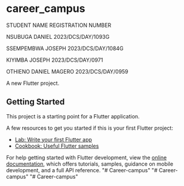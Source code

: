 # career_campus
STUDENT NAME
REGISTRATION NUMBER

NSUBUGA DANIEL
2023/DCS/DAY/1093G

SSEMPEMBWA JOSEPH
2023/DCS/DAY/1084G

KIYIMBA JOSEPH
2023/DCS/DAY/0971

OTHIENO DANIEL MAGERO
2023/DCS/DAY/0959

A new Flutter project.

## Getting Started

This project is a starting point for a Flutter application.

A few resources to get you started if this is your first Flutter project:

- [Lab: Write your first Flutter app](https://docs.flutter.dev/get-started/codelab)
- [Cookbook: Useful Flutter samples](https://docs.flutter.dev/cookbook)

For help getting started with Flutter development, view the
[online documentation](https://docs.flutter.dev/), which offers tutorials,
samples, guidance on mobile development, and a full API reference.
"# Career-campus" 
"# Career-campus" 
"# Career-campus" 
